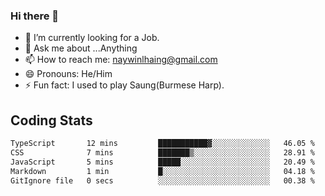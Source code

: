 ### Hi there 👋

- 🔭 I’m currently looking for a Job.
- 💬 Ask me about ...Anything
- 📫 How to reach me: naywinlhaing@gmail.com
- 😄 Pronouns: He/Him
- ⚡ Fun fact: I used to play Saung(Burmese Harp).


## Coding Stats
<!--START_SECTION:waka-->

```txt
TypeScript       12 mins         ███████████▓░░░░░░░░░░░░░   46.05 %
CSS              7 mins          ███████▒░░░░░░░░░░░░░░░░░   28.91 %
JavaScript       5 mins          █████░░░░░░░░░░░░░░░░░░░░   20.49 %
Markdown         1 min           █░░░░░░░░░░░░░░░░░░░░░░░░   04.18 %
GitIgnore file   0 secs          ░░░░░░░░░░░░░░░░░░░░░░░░░   00.38 %
```

<!--END_SECTION:waka-->
